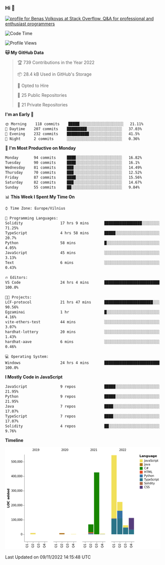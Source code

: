 ### Hi 👋
<a href="https://stackoverflow.com/users/14954249/benas-volkovas"><img src="https://stackoverflow.com/users/flair/14954249.png?theme=dark" width="208" height="58" alt="profile for Benas Volkovas at Stack Overflow, Q&amp;A for professional and enthusiast programmers" title="profile for Benas Volkovas at Stack Overflow, Q&amp;A for professional and enthusiast programmers"></a>

<!--START_SECTION:waka-->
![Code Time](http://img.shields.io/badge/Code%20Time-1%2C052%20hrs%2011%20mins-blue)

![Profile Views](http://img.shields.io/badge/Profile%20Views-0-blue)

**🐱 My GitHub Data** 

> 🏆 739 Contributions in the Year 2022
 > 
> 📦 28.4 kB Used in GitHub's Storage 
 > 
> 💼 Opted to Hire
 > 
> 📜 25 Public Repositories 
 > 
> 🔑 21 Private Repositories  
 > 
**I'm an Early 🐤** 

```text
🌞 Morning    118 commits    █████░░░░░░░░░░░░░░░░░░░░   21.11% 
🌆 Daytime    207 commits    █████████░░░░░░░░░░░░░░░░   37.03% 
🌃 Evening    232 commits    ██████████░░░░░░░░░░░░░░░   41.5% 
🌙 Night      2 commits      ░░░░░░░░░░░░░░░░░░░░░░░░░   0.36%

```
📅 **I'm Most Productive on Monday** 

```text
Monday       94 commits     ████░░░░░░░░░░░░░░░░░░░░░   16.82% 
Tuesday      90 commits     ████░░░░░░░░░░░░░░░░░░░░░   16.1% 
Wednesday    81 commits     ███░░░░░░░░░░░░░░░░░░░░░░   14.49% 
Thursday     70 commits     ███░░░░░░░░░░░░░░░░░░░░░░   12.52% 
Friday       87 commits     ████░░░░░░░░░░░░░░░░░░░░░   15.56% 
Saturday     82 commits     ███░░░░░░░░░░░░░░░░░░░░░░   14.67% 
Sunday       55 commits     ██░░░░░░░░░░░░░░░░░░░░░░░   9.84%

```


📊 **This Week I Spent My Time On** 

```text
⌚︎ Time Zone: Europe/Vilnius

💬 Programming Languages: 
Solidity                 17 hrs 9 mins       █████████████████░░░░░░░░   71.25% 
TypeScript               4 hrs 58 mins       █████░░░░░░░░░░░░░░░░░░░░   20.7% 
Python                   58 mins             █░░░░░░░░░░░░░░░░░░░░░░░░   4.05% 
JavaScript               45 mins             ░░░░░░░░░░░░░░░░░░░░░░░░░   3.13% 
Text                     6 mins              ░░░░░░░░░░░░░░░░░░░░░░░░░   0.43%

🔥 Editors: 
VS Code                  24 hrs 4 mins       █████████████████████████   100.0%

🐱‍💻 Projects: 
LCF-protocol             21 hrs 47 mins      ██████████████████████░░░   90.56% 
Egzaminai                1 hr                █░░░░░░░░░░░░░░░░░░░░░░░░   4.16% 
vite-ethers-test         44 mins             ░░░░░░░░░░░░░░░░░░░░░░░░░   3.07% 
hardhat-lottery          20 mins             ░░░░░░░░░░░░░░░░░░░░░░░░░   1.43% 
hardhat-aave             6 mins              ░░░░░░░░░░░░░░░░░░░░░░░░░   0.46%

💻 Operating System: 
Windows                  24 hrs 4 mins       █████████████████████████   100.0%

```

**I Mostly Code in JavaScript** 

```text
JavaScript               9 repos             █████░░░░░░░░░░░░░░░░░░░░   21.95% 
Python                   9 repos             █████░░░░░░░░░░░░░░░░░░░░   21.95% 
Java                     7 repos             ████░░░░░░░░░░░░░░░░░░░░░   17.07% 
TypeScript               7 repos             ████░░░░░░░░░░░░░░░░░░░░░   17.07% 
Solidity                 4 repos             ██░░░░░░░░░░░░░░░░░░░░░░░   9.76%

```


**Timeline**

![Chart not found](https://raw.githubusercontent.com/BenasVolkovas/BenasVolkovas/main/charts/bar_graph.png) 


 Last Updated on 09/11/2022 14:15:48 UTC
<!--END_SECTION:waka-->
